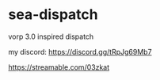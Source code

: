 # sea-dispatch

vorp 3.0 inspired dispatch

my discord: https://discord.gg/tRpJg69Mb7

https://streamable.com/03zkat
